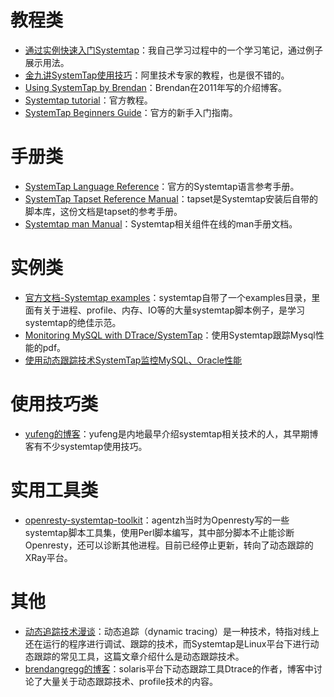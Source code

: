 # 教程类
* [通过实例快速入门Systemtap](https://www.codedump.info/post/20200128-systemtap-by-example/)：我自己学习过程中的一个学习笔记，通过例子展示用法。
* [金九讲SystemTap使用技巧](https://zhuanlan.zhihu.com/p/28680568)：阿里技术专家的教程，也是很不错的。
* [Using SystemTap by Brendan](http://dtrace.org/blogs/brendan/2011/10/15/using-systemtap/)：Brendan在2011年写的介绍博客。
* [Systemtap tutorial](https://sourceware.org/systemtap/tutorial.pdf)：官方教程。
* [SystemTap Beginners Guide](https://sourceware.org/systemtap/SystemTap_Beginners_Guide/)：官方的新手入门指南。

# 手册类
* [SystemTap Language Reference](https://sourceware.org/systemtap/langref.pdf)：官方的Systemtap语言参考手册。
* [SystemTap Tapset Reference Manual](https://sourceware.org/systemtap/tapsets/)：tapset是Systemtap安装后自带的脚本库，这份文档是tapset的参考手册。
* [Systemtap man Manual](https://sourceware.org/systemtap/man/)：Systemtap相关组件在线的man手册文档。

# 实例类
* [官方文档-Systemtap examples](https://sourceware.org/systemtap/examples/)：systemtap自带了一个examples目录，里面有关于进程、profile、内存、IO等的大量systemtap脚本例子，是学习systemtap的绝佳示范。
* [Monitoring MySQL with DTrace/SystemTap](https://www.slideshare.net/posullivan/monitoring-mysql-with-dtracesystemtap)：使用Systemtap跟踪Mysql性能的pdf。
* [使用动态跟踪技术SystemTap监控MySQL、Oracle性能](http://tech.it168.com/a2018/0808/5005/000005005369.shtml)

# 使用技巧类

* [yufeng的博客](http://blog.yufeng.info/archives/category/tools)：yufeng是内地最早介绍systemtap相关技术的人，其早期博客有不少systemtap使用技巧。

# 实用工具类

* [openresty-systemtap-toolkit](https://github.com/openresty/openresty-systemtap-toolkit)：agentzh当时为Openresty写的一些systemtap脚本工具集，使用Perl脚本编写，其中部分脚本不止能诊断Openresty，还可以诊断其他进程。目前已经停止更新，转向了动态跟踪的XRay平台。

# 其他
* [动态追踪技术漫谈](https://openresty.org/posts/dynamic-tracing/)：动态追踪（dynamic tracing）是一种技术，特指对线上还在运行的程序进行调试、跟踪的技术，而Systemtap是Linux平台下进行动态跟踪的常见工具，这篇文章介绍什么是动态跟踪技术。
* [brendangregg的博客](http://www.brendangregg.com/)：solaris平台下动态跟踪工具Dtrace的作者，博客中讨论了大量关于动态跟踪技术、profile技术的内容。